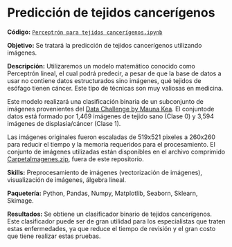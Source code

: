 # Predicción de tejidos cancerígenos
**Código:** [`Perceptrón para tejidos cancerígenos.ipynb`](https://github.com/ElAleph25/Projectos-del-Portafolio-/blob/main/Perceptr%C3%B3nParaTejidosCancer%C3%ADgenos/Perceptro%CC%81n%20para%20tejidos%20canceri%CC%81genos.ipynb)

**Objetivo:** Se tratará la predicción de tejidos cancerígenos utilizando imágenes. 

**Descripción:** Utilizaremos un modelo matemático conocido como Perceptrón lineal, el cual podrá predecir, a pesar de que la base de datos a usar no contiene datos estructurados sino imágenes, qué tejidos de esófago tienen cáncer. Este tipo de técnicas son muy valiosas en medicina.

Este modelo realizará una clasificación binaria de un subconjunto de imágenes provenientes del [Data Challenge by Mauna Kea](https://challengedata.ens.fr/participants/challenges/11/).
El conjuntode datos está formado por 1,469 imágenes de tejido sano (Clase 0)  y 3,594 imágenes de displasia/cáncer (Clase 1).

Las imágenes originales fueron escaladas de 519x521 pixeles a 260x260 para reducir el tiempo y la memoria requeridos para el procesamiento. El conjunto de imágenes utilizadas están disponibles en el archivo comprimido [CarpetaImagenes.zip](https://drive.google.com/file/d/1Abi4hjl5djn8X75YCcMXL5htq7iqf7VY/view?usp=sharing), fuera de este repositorio.

**Skills:** Preprocesamiento de imágenes (vectorización de imágenes), visualización de imágenes, álgebra lineal. 

**Paquetería:** Python, Pandas, Numpy, Matplotlib, Seaborn, Sklearn, Skimage.

**Resultados:** Se obtiene un clasificador binario de tejidos cancerígenos. Este clasificador puede ser de gran utilidad para los especialistas que traten estas enfermedades, ya que reduce el tiempo de revisión y el gran costo que tiene realizar estas pruebas. 


